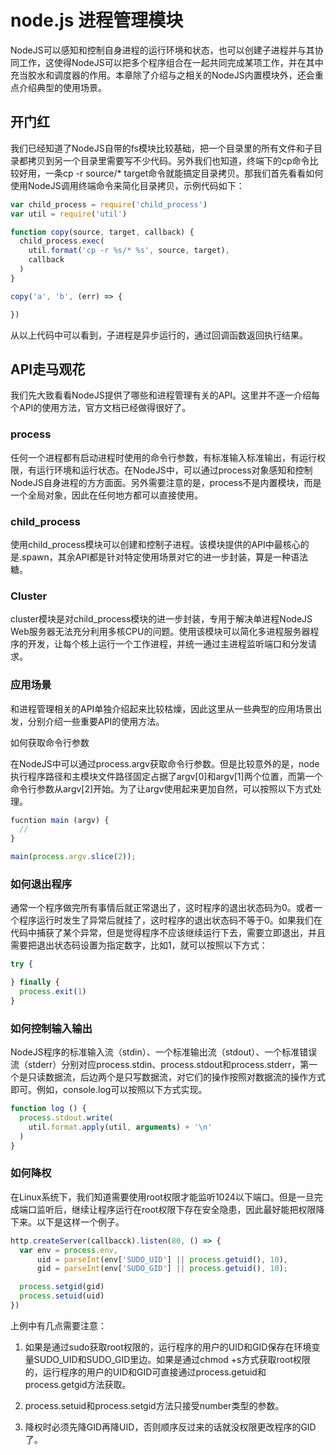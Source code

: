 # node.js 进程管理模块

NodeJS可以感知和控制自身进程的运行环境和状态，也可以创建子进程并与其协同工作，这使得NodeJS可以把多个程序组合在一起共同完成某项工作，并在其中充当胶水和调度器的作用。本章除了介绍与之相关的NodeJS内置模块外，还会重点介绍典型的使用场景。

## 开门红

我们已经知道了NodeJS自带的fs模块比较基础，把一个目录里的所有文件和子目录都拷贝到另一个目录里需要写不少代码。另外我们也知道，终端下的cp命令比较好用，一条cp -r source/* target命令就能搞定目录拷贝。那我们首先看看如何使用NodeJS调用终端命令来简化目录拷贝，示例代码如下：

```js
var child_process = require('child_process')
var util = require('util')

function copy(source, target, callback) {
  child_process.exec(
    util.format('cp -r %s/* %s', source, target),
    callback
  )
}

copy('a', 'b', (err) => {

})
```

从以上代码中可以看到，子进程是异步运行的，通过回调函数返回执行结果。

## API走马观花

我们先大致看看NodeJS提供了哪些和进程管理有关的API。这里并不逐一介绍每个API的使用方法，官方文档已经做得很好了。

### process

任何一个进程都有启动进程时使用的命令行参数，有标准输入标准输出，有运行权限，有运行环境和运行状态。在NodeJS中，可以通过process对象感知和控制NodeJS自身进程的方方面面。另外需要注意的是，process不是内置模块，而是一个全局对象，因此在任何地方都可以直接使用。

### child_process

使用child_process模块可以创建和控制子进程。该模块提供的API中最核心的是.spawn，其余API都是针对特定使用场景对它的进一步封装，算是一种语法糖。

### Cluster

cluster模块是对child_process模块的进一步封装，专用于解决单进程NodeJS Web服务器无法充分利用多核CPU的问题。使用该模块可以简化多进程服务器程序的开发，让每个核上运行一个工作进程，并统一通过主进程监听端口和分发请求。

### 应用场景

和进程管理相关的API单独介绍起来比较枯燥，因此这里从一些典型的应用场景出发，分别介绍一些重要API的使用方法。

如何获取命令行参数

在NodeJS中可以通过process.argv获取命令行参数。但是比较意外的是，node执行程序路径和主模块文件路径固定占据了argv[0]和argv[1]两个位置，而第一个命令行参数从argv[2]开始。为了让argv使用起来更加自然，可以按照以下方式处理。

```js
fucntion main (argv) {
  //
}

main(process.argv.slice(2));
```

### 如何退出程序

通常一个程序做完所有事情后就正常退出了，这时程序的退出状态码为0。或者一个程序运行时发生了异常后就挂了，这时程序的退出状态码不等于0。如果我们在代码中捕获了某个异常，但是觉得程序不应该继续运行下去，需要立即退出，并且需要把退出状态码设置为指定数字，比如1，就可以按照以下方式：

```js
try {

} finally {
  process.exit(1)
}
```

### 如何控制输入输出

NodeJS程序的标准输入流（stdin）、一个标准输出流（stdout）、一个标准错误流（stderr）分别对应process.stdin、process.stdout和process.stderr，第一个是只读数据流，后边两个是只写数据流，对它们的操作按照对数据流的操作方式即可。例如，console.log可以按照以下方式实现。

```js
function log () {
  process.stdout.write(
    util.format.apply(util, arguments) + '\n'
  )
}
```

### 如何降权

在Linux系统下，我们知道需要使用root权限才能监听1024以下端口。但是一旦完成端口监听后，继续让程序运行在root权限下存在安全隐患，因此最好能把权限降下来。以下是这样一个例子。

```js
http.createServer(callbacck).listen(80, () => {
  var env = process.env,
      uid = parseInt(env['SUDO_UID'] || process.getuid(), 10),
      gid = parseInt(env['SUDO_GID'] || process.getuid(), 10);

  process.setgid(gid)
  process.setuid(uid)
})
```

上例中有几点需要注意：

1. 如果是通过sudo获取root权限的，运行程序的用户的UID和GID保存在环境变量SUDO_UID和SUDO_GID里边。如果是通过chmod +s方式获取root权限的，运行程序的用户的UID和GID可直接通过process.getuid和process.getgid方法获取。

2. process.setuid和process.setgid方法只接受number类型的参数。

3. 降权时必须先降GID再降UID，否则顺序反过来的话就没权限更改程序的GID了。


